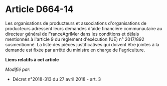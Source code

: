 # Article D664-14

Les organisations de producteurs et associations d'organisations de producteurs adressent leurs demandes d'aide financière
communautaire au directeur général de FranceAgriMer dans les conditions et délais mentionnés à l'article 9 du règlement
d'exécution (UE) n° 2017/892 susmentionné. La liste des pièces justificatives qui doivent être jointes à la demande est fixée
par arrêté du ministre en charge de l'agriculture.

**Liens relatifs à cet article**

_Modifié par_:

  - Décret n°2018-313 du 27 avril 2018 - art. 3
